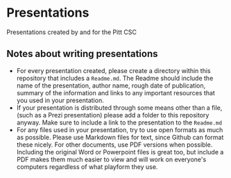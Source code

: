 # Presentations

Presentations created by and for the Pitt CSC

## Notes about writing presentations

- For every presentation created, please create a directory within this repository that includes a `Readme.md`.  The Readme should include the name of the presentation, author name, rough date of publication, summary of the information and links to any important resources that you used in your presentation.
- If your presentation is distributed through some means other than a file, (such as a Prezi presentation) please add a folder to this repository anyway.  Make sure to include a link to the presentation to the `Readme.md`
- For any files used in your presentation, try to use open formats as much as possible.  Please use Markdown files for text, since Github can format these nicely. For other documents, use PDF versions when possible. Including the original Word or Powerpoint files is great too, but include a PDF makes them much easier to view and will work on everyone's computers regardless of what playform they use.
